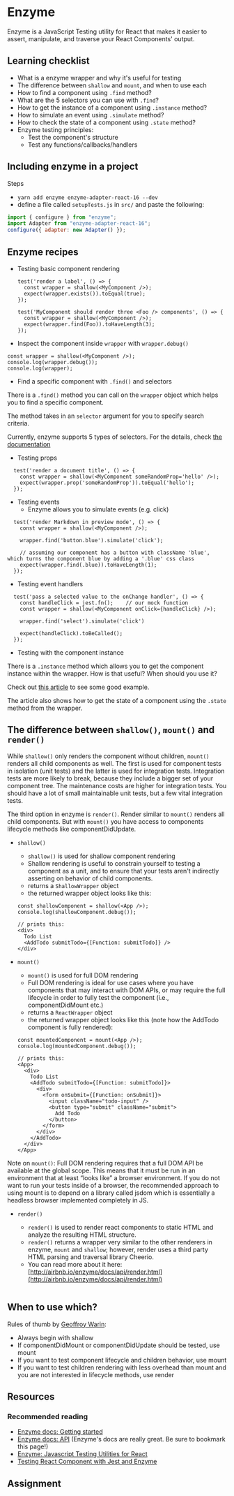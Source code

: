 # Enzyme

Enzyme is a JavaScript Testing utility for React that makes it easier to assert, manipulate, and traverse your React Components' output.

## Learning checklist

* What is a enzyme wrapper and why it's useful for testing
* The difference between `shallow` and `mount`, and when to use each
* How to find a component using `.find` method?
* What are the 5 selectors you can use with `.find`?
* How to get the instance of a component using `.instance` method?
* How to simulate an event using `.simulate` method?
* How to check the state of a component using `.state` method?
* Enzyme testing principles:
  * Test the component's structure
  * Test any functions/callbacks/handlers

## Including enzyme in a project

Steps

* `yarn add enzyme enzyme-adapter-react-16 --dev`
* define a file called `setupTests.js` in `src/` and paste the following:

```javascript
import { configure } from "enzyme";
import Adapter from "enzyme-adapter-react-16";
configure({ adapter: new Adapter() });
```

## Enzyme recipes

* Testing basic component rendering

  ```text
  test('render a label', () => {
    const wrapper = shallow(<MyComponent />);
    expect(wrapper.exists()).toEqual(true);
  });

  test('MyComponent should render three <Foo /> components', () => {
    const wrapper = shallow(<MyComponent />);
    expect(wrapper.find(Foo)).toHaveLength(3);
  });
  ```

* Inspect the component inside `wrapper` with `wrapper.debug()`

```text
const wrapper = shallow(<MyComponent />);
console.log(wrapper.debug());
console.log(wrapper);
```

* Find a specific component with `.find()` and selectors

There is a `.find()` method you can call on the `wrapper` object which helps you to find a specific component.

The method takes in an `selector` argument for you to specify search criteria.

Currently, enzyme supports 5 types of selectors. For the details, check [the documentation](https://github.com/airbnb/enzyme/blob/master/docs/api/selector.md)

* Testing props

```text
  test('render a document title', () => {
    const wrapper = shallow(<MyComponent someRandomProp='hello' />);
    expect(wrapper.prop('someRandomProp')).toEqual('hello');
  });
```

* Testing events
  * Enzyme allows you to simulate events \(e.g. click\)

```text
  test('render Markdown in preview mode', () => {
    const wrapper = shallow(<MyComponent />);

    wrapper.find('button.blue').simulate('click');

    // assuming our component has a button with className 'blue', which turns the component blue by adding a '.blue' css class
    expect(wrapper.find(.blue)).toHaveLength(1);
  });
```

* Testing event handlers

```text
  test('pass a selected value to the onChange handler', () => {
    const handleClick = jest.fn();    // our mock function
    const wrapper = shallow(<MyComponent onClick={handleClick} />);

    wrapper.find('select').simulate('click')

    expect(handleClick).toBeCalled();
  });
```

* Testing with the component instance 

There is a `.instance` method which allows you to get the component instance within the wrapper. How is that useful? When should you use it?

Check out [this article](https://bambielli.com/til/2018-03-04-directly-test-react-component-methods/) to see some good example.

The article also shows how to get the state of a component using the `.state` method from the wrapper.

## The difference between `shallow()`, `mount()` and `render()`

While `shallow()` only renders the component without children, `mount()` renders all child components as well. The first is used for component tests in isolation \(unit tests\) and the latter is used for integration tests. Integration tests are more likely to break, because they include a bigger set of your component tree. The maintenance costs are higher for integration tests. You should have a lot of small maintainable unit tests, but a few vital integration tests.

The third option in enzyme is `render()`. Render similar to `mount()` renders all child components. But with `mount()` you have access to components lifecycle methods like componentDidUpdate.

* `shallow()`

  * `shallow()` is used for shallow component rendering
  * Shallow rendering is useful to constrain yourself to testing a component as a unit, and to ensure that your tests aren't indirectly asserting on behavior of child components.
  * returns a `ShallowWrapper` object
  * the returned wrapper object looks like this:

  ```text
  const shallowComponent = shallow(<App />);
  console.log(shallowComponent.debug());

  // prints this:
  <div>
    Todo List
    <AddTodo submitTodo={[Function: submitTodo]} />
  </div>
  ```

* `mount()`

  * `mount()` is used for full DOM rendering
  * Full DOM rendering is ideal for use cases where you have components that may interact with DOM APIs, or may require the full lifecycle in order to fully test the component \(i.e., componentDidMount etc.\)
  * returns a `ReactWrapper` object
  * the returned wrapper object looks like this \(note how the AddTodo component is fully rendered\):

  ```text
  const mountedComponent = mount(<App />);
  console.log(mountedComponent.debug());

  // prints this:
  <App>
    <div>
      Todo List
      <AddTodo submitTodo={[Function: submitTodo]}>
        <div>
          <form onSubmit={[Function: onSubmit]}>
            <input className="todo-input" />
            <button type="submit" className="submit">
              Add Todo
            </button>
          </form>
        </div>
      </AddTodo>
    </div>
  </App>
  ```

Note on `mount()`: Full DOM rendering requires that a full DOM API be available at the global scope. This means that it must be run in an environment that at least “looks like” a browser environment. If you do not want to run your tests inside of a browser, the recommended approach to using mount is to depend on a library called jsdom which is essentially a headless browser implemented completely in JS.

* `render()`

  * `render()` is used to render react components to static HTML and analyze the resulting HTML structure.
  * `render()` returns a wrapper very similar to the other renderers in enzyme, `mount` and `shallow`; however, render uses a third party HTML parsing and traversal library Cheerio.
  * You can read more about it here: [http://airbnb.io/enzyme/docs/api/render.html](http://airbnb.io/enzyme/docs/api/render.html)

  ```text

  ```

## When to use which?

Rules of thumb by [Geoffroy Warin](https://github.com/airbnb/enzyme/issues/465):

* Always begin with shallow
* If componentDidMount or componentDidUpdate should be tested, use mount
* If you want to test component lifecycle and children behavior, use mount
* If you want to test children rendering with less overhead than mount and you are not interested in lifecycle methods, use render

## Resources

### Recommended reading

* [Enzyme docs: Getting started](http://airbnb.io/enzyme/)
* [Enzyme docs: API](http://airbnb.io/enzyme/docs/api/index.html) \(Enzyme's docs are really great. Be sure to bookmark this page!\)
* [Enzyme: Javascript Testing Utilities for React](https://medium.com/airbnb-engineering/enzyme-javascript-testing-utilities-for-react-a417e5e5090f)
* [Testing React Component with Jest and Enzyme](https://hackernoon.com/testing-react-components-with-jest-and-enzyme-41d592c174f)

## Assignment

